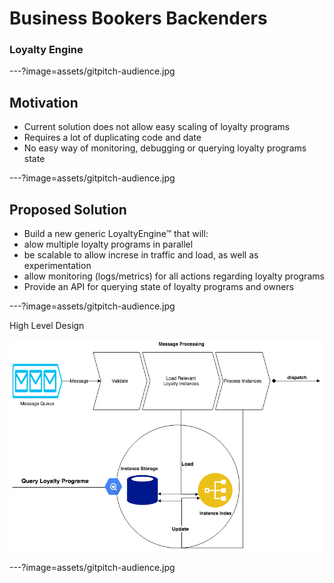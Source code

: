 
# Business Bookers Backenders

### Loyalty Engine

---?image=assets/gitpitch-audience.jpg

## Motivation

- Current solution does not allow easy scaling of loyalty programs  <!-- .element: class="fragment" -->
- Requires a lot of duplicating code and date  <!-- .element: class="fragment" -->
- No easy way of monitoring, debugging or querying loyalty programs state <!-- .element: class="fragment" -->

---?image=assets/gitpitch-audience.jpg

## Proposed Solution

- Build a new generic LoyaltyEngine™ that will:
 - alow multiple loyalty programs in parallel
 - be scalable to allow increse in traffic and load, as well as experimentation
 - allow monitoring (logs/metrics) for all actions regarding loyalty programs
 - Provide an API for querying state of loyalty programs and owners

---?image=assets/gitpitch-audience.jpg

<p><span class="menu-title slide-title">High Level Design</span></p>

![LoyaltyEngine](assets/LoyaltyEngine.png)

---?image=assets/gitpitch-audience.jpg
